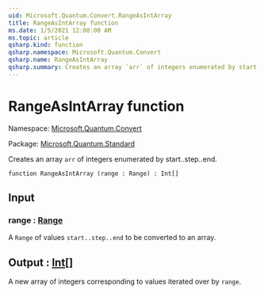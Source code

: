 ```yaml
---
uid: Microsoft.Quantum.Convert.RangeAsIntArray
title: RangeAsIntArray function
ms.date: 1/5/2021 12:00:00 AM
ms.topic: article
qsharp.kind: function
qsharp.namespace: Microsoft.Quantum.Convert
qsharp.name: RangeAsIntArray
qsharp.summary: Creates an array `arr` of integers enumerated by start..step..end.
---
```


# RangeAsIntArray function

Namespace: [Microsoft.Quantum.Convert](xref:Microsoft.Quantum.Convert)

Package: [Microsoft.Quantum.Standard](https://nuget.org/packages/Microsoft.Quantum.Standard)


Creates an array `arr` of integers enumerated by start..step..end.

```qsharp
function RangeAsIntArray (range : Range) : Int[]
```


## Input

### range : [Range](xref:microsoft.quantum.lang-ref.range)

A `Range` of values `start..step..end` to be converted to an array.



## Output : [Int](xref:microsoft.quantum.lang-ref.int)[]

A new array of integers corresponding to values iterated over by `range`.